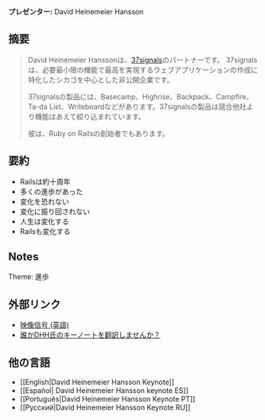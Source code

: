 **プレゼンター:** David Heinemeier Hansson

## 摘要

> David Heinemeier Hanssonは、<a href="http://37signals.com/">37signals</a>のパートナーです。 37signalsは、必要最小限の機能で最高を実現するウェブアプリケーションの作成に特化したシカゴを中心とした非公開企業です。
>
> 37signalsの製品には、Basecamp、Highrise、Backpack、Campfire、Ta-da List、Writeboardなどがあります。37signalsの製品は競合他社より機能はあえて絞り込まれています。
>
> 彼は、Ruby on Railsの創始者でもあります。

## 要約

* Railsは約十周年
* 多くの進歩があった
* 変化を恐れない
* 変化に振り回されない
* 人生は変化する
* Railsも変化する

## Notes

Theme: 進歩

## 外部リンク

* [映像信号 (英語)](http://www.confreaks.com/videos/854-railsconf2012-keynote-progress)
* [誰かDHH氏のキーノートを翻訳しませんか？](http://d.hatena.ne.jp/JunichiIto/20120508/1336420985)

## 他の言語

* [[English|David Heinemeier Hansson Keynote]]
* [[Español| David Heinemeier Hansson keynote ES]]
* [[Português|David Heinemeier Hansson Keynote PT]]
* [[Русский|David Heinemeier Hansson Keynote RU]]